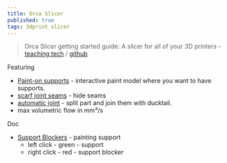 ```yaml
---
title: Orca Slicer
published: true
tags: 3dprint slicer
---
```

> Orca Slicer getting started guide: A slicer for all of your 3D printers - [teaching tech](https://www.youtube.com/watch?v=cquTCpz1V74) / [github](https://github.com/SoftFever/OrcaSlicer?tab=readme-ov-file#orca-slicer)

Featuring  
- [Paint-on supports](https://www.youtube.com/watch?v=cquTCpz1V74) - interactive paint model where you want to have supports.
- [scarf joint seams](https://www.youtube.com/watch?v=vl0FT339jfc) - hide seams
- [automatic joint](https://www.youtube.com/watch?v=MAEi50e1yOg) - split part and join them with ducktail.
- max volumetric flow in mm³/s

Doc
- [Support Blockers](https://www.youtube.com/watch?v=2uP7hVE3spw) - painting support
	- left click - green - support
    - right click - red - support blocker
